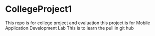 # CollegeProject1
This repo is for college project and evaluation
this project is for Mobile Application Development Lab
This is to learn the pull in git hub
